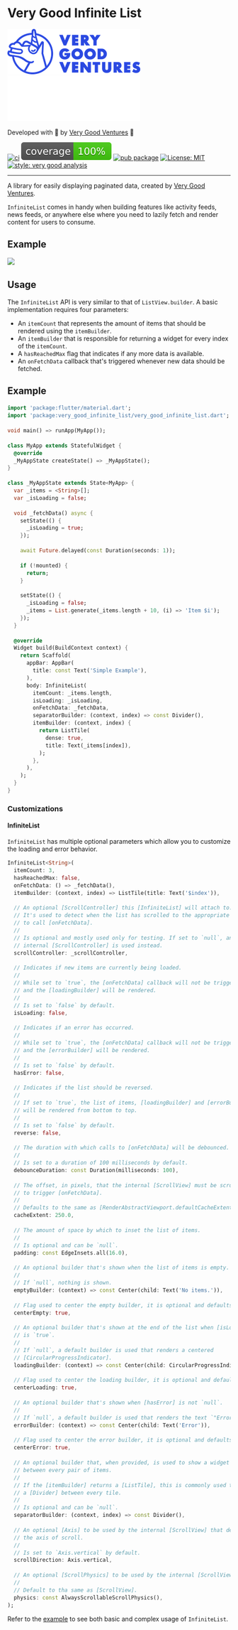 # Very Good Infinite List

[![Very Good Ventures][logo_black]][very_good_ventures_link_light]
[![Very Good Ventures][logo_white]][very_good_ventures_link_dark]

Developed with 💙 by [Very Good Ventures][very_good_ventures_link] 🦄

[![ci][ci_badge]][ci_link]
[![coverage][coverage_badge]][ci_link]
[![pub package][pub_badge]][pub_link]
[![License: MIT][license_badge]][license_link]
[![style: very good analysis][very_good_analysis_badge]][very_good_analysis_badge_link]

---

A library for easily displaying paginated data, created by [Very Good Ventures][very_good_ventures_link].

`InfiniteList` comes in handy when building features like activity feeds, news feeds, or anywhere else where you need to lazily fetch and render content for users to consume.

## Example

<a href="https://github.com/VeryGoodOpenSource/very_good_infinite_list/blob/main/example/lib/main.dart"><img src="https://raw.githubusercontent.com/VeryGoodOpenSource/very_good_infinite_list/main/art/infinite_list.gif" height="400"/></a>

## Usage

The `InfiniteList` API is very similar to that of `ListView.builder`. A basic implementation requires four parameters:

- An `itemCount` that represents the amount of items that should be rendered using the `itemBuilder`.
- An `itemBuilder` that is responsible for returning a widget for every index of the `itemCount`.
- A `hasReachedMax` flag that indicates if any more data is available.
- An `onFetchData` callback that's triggered whenever new data should be fetched.

## Example

```dart
import 'package:flutter/material.dart';
import 'package:very_good_infinite_list/very_good_infinite_list.dart';

void main() => runApp(MyApp());

class MyApp extends StatefulWidget {
  @override
  _MyAppState createState() => _MyAppState();
}

class _MyAppState extends State<MyApp> {
  var _items = <String>[];
  var _isLoading = false;

  void _fetchData() async {
    setState(() {
      _isLoading = true;
    });

    await Future.delayed(const Duration(seconds: 1));

    if (!mounted) {
      return;
    }

    setState(() {
      _isLoading = false;
      _items = List.generate(_items.length + 10, (i) => 'Item $i');
    });
  }

  @override
  Widget build(BuildContext context) {
    return Scaffold(
      appBar: AppBar(
        title: const Text('Simple Example'),
      ),
      body: InfiniteList(
        itemCount: _items.length,
        isLoading: _isLoading,
        onFetchData: _fetchData,
        separatorBuilder: (context, index) => const Divider(),
        itemBuilder: (context, index) {
          return ListTile(
            dense: true,
            title: Text(_items[index]),
          );
        },
      ),
    );
  }
}
```

### Customizations

#### InfiniteList

`InfiniteList` has multiple optional parameters which allow you to customize the loading and error behavior.

```dart
InfiniteList<String>(
  itemCount: 3,
  hasReachedMax: false,
  onFetchData: () => _fetchData(),
  itemBuilder: (context, index) => ListTile(title: Text('$index')),

  // An optional [ScrollController] this [InfiniteList] will attach to.
  // It's used to detect when the list has scrolled to the appropriate position
  // to call [onFetchData].
  //
  // Is optional and mostly used only for testing. If set to `null`, an
  // internal [ScrollController] is used instead.
  scrollController: _scrollController,

  // Indicates if new items are currently being loaded.
  //
  // While set to `true`, the [onFetchData] callback will not be triggered
  // and the [loadingBuilder] will be rendered.
  //
  // Is set to `false` by default.
  isLoading: false,

  // Indicates if an error has occurred.
  //
  // While set to `true`, the [onFetchData] callback will not be triggered
  // and the [errorBuilder] will be rendered.
  //
  // Is set to `false` by default.
  hasError: false,

  // Indicates if the list should be reversed.
  //
  // If set to `true`, the list of items, [loadingBuilder] and [errorBuilder]
  // will be rendered from bottom to top.
  //
  // Is set to `false` by default.
  reverse: false,

  // The duration with which calls to [onFetchData] will be debounced.
  //
  // Is set to a duration of 100 milliseconds by default.
  debounceDuration: const Duration(milliseconds: 100),

  // The offset, in pixels, that the internal [ScrollView] must be scrolled over
  // to trigger [onFetchData].
  // 
  // Defaults to the same as [RenderAbstractViewport.defaultCacheExtent], which is 250.
  cacheExtent: 250.0,

  // The amount of space by which to inset the list of items.
  //
  // Is optional and can be `null`.
  padding: const EdgeInsets.all(16.0),

  // An optional builder that's shown when the list of items is empty.
  //
  // If `null`, nothing is shown.
  emptyBuilder: (context) => const Center(child: Text('No items.')),
  
  // Flag used to center the empty builder, it is optional and defaults to false
  centerEmpty: true,

  // An optional builder that's shown at the end of the list when [isLoading]
  // is `true`.
  //
  // If `null`, a default builder is used that renders a centered
  // [CircularProgressIndicator].
  loadingBuilder: (context) => const Center(child: CircularProgressIndicator()),

  // Flag used to center the loading builder, it is optional and defaults to false
  centerLoading: true,

  // An optional builder that's shown when [hasError] is not `null`.
  //
  // If `null`, a default builder is used that renders the text `"Error"`.
  errorBuilder: (context) => const Center(child: Text('Error')),

  // Flag used to center the error builder, it is optional and defaults to false
  centerError: true,

  // An optional builder that, when provided, is used to show a widget in
  // between every pair of items.
  //
  // If the [itemBuilder] returns a [ListTile], this is commonly used to render
  // a [Divider] between every tile.
  //
  // Is optional and can be `null`.
  separatorBuilder: (context, index) => const Divider(),

  // An optional [Axis] to be used by the internal [ScrollView] that defines
  // the axis of scroll. 
  //
  // Is set to `Axis.vertical` by default.
  scrollDirection: Axis.vertical,

  // An optional [ScrollPhysics] to be used by the internal [ScrollView].
  //
  // Default to tha same as [ScrollView].
  physics: const AlwaysScrollableScrollPhysics(),
);
```

Refer to the [example](https://github.com/VeryGoodOpenSource/very_good_infinite_list/blob/main/example/lib/main.dart) to see both basic and complex usage of `InfiniteList`.

[ci_badge]: https://github.com/VeryGoodOpenSource/very_good_infinite_list/actions/workflows/main.yaml/badge.svg?branch=main
[ci_link]: https://github.com/VeryGoodOpenSource/very_good_infinite_list/actions/workflows/main.yaml?query=branch%3Amain
[coverage_badge]: https://raw.githubusercontent.com/VeryGoodOpenSource/very_good_infinite_list/main/coverage_badge.svg
[license_badge]: https://img.shields.io/badge/license-MIT-blue.svg
[license_link]: https://opensource.org/licenses/MIT
[logo_black]: https://raw.githubusercontent.com/VGVentures/very_good_brand/main/styles/README/vgv_logo_black.png#gh-light-mode-only
[logo_white]: https://raw.githubusercontent.com/VGVentures/very_good_brand/main/styles/README/vgv_logo_white.png#gh-dark-mode-only
[pub_badge]: https://img.shields.io/pub/v/very_good_infinite_list.svg
[pub_link]: https://pub.dartlang.org/packages/very_good_infinite_list
[very_good_analysis_badge]: https://img.shields.io/badge/style-very_good_analysis-B22C89.svg
[very_good_analysis_badge_link]: https://pub.dev/packages/very_good_analysis
[very_good_ventures_link]: https://verygood.ventures
[very_good_ventures_link_dark]: https://verygood.ventures#gh-dark-mode-only
[very_good_ventures_link_light]: https://verygood.ventures#gh-light-mode-only
